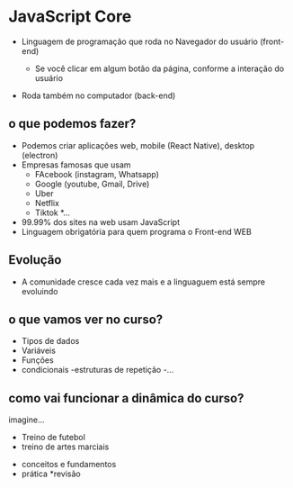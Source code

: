 # JavaScript Core

- Linguagem de programação que roda no Navegador do usuário (front-end)

  - Se você clicar em algum botão da página, conforme a interação do usuário

- Roda também no computador (back-end)

## o que podemos fazer?

- Podemos criar aplicações web, mobile (React Native), desktop (electron)
- Empresas famosas que usam
  - FAcebook (instagram, Whatsapp)
  - Google (youtube, Gmail, Drive)
  - Uber
  - Netflix
  - Tiktok
    \*...
- 99.99% dos sites na web usam JavaScript
- Linguagem obrigatória para quem programa o Front-end WEB

## Evolução

- A comunidade cresce cada vez mais e a linguaguem está sempre evoluindo

## o que vamos ver no curso?

- Tipos de dados
- Variáveis
- Funções
- condicionais
  -estruturas de repetição
  -...

## como vai funcionar a dinâmica do curso?

imagine...

- Treino de futebol
- treino de artes marciais

* conceitos e fundamentos
* prática
  \*revisão
